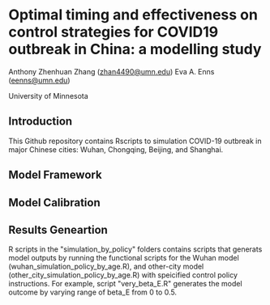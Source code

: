# Optimal timing and effectiveness on control strategies for COVID19 outbreak in China: a modelling study

Anthony Zhenhuan Zhang (zhan4490@umn.edu)   Eva A. Enns (eenns@umn.edu)


University of Minnesota

## Introduction
This Github repository contains Rscripts to simulation COVID-19 outbreak in major Chinese cities: Wuhan, Chongqing, Beijing, and Shanghai.

## Model Framework


## Model Calibration

## Results Geneartion

R scripts in the "simulation_by_policy" folders contains scripts that generats model outputs by running the functional scripts for the Wuhan model (wuhan_simulation_policy_by_age.R), and other-city model (other_city_simulation_policy_by_age.R) with speicified control policy instructions. For example, script "very_beta_E.R" generates the model outcome by varying range of beta_E from 0 to 0.5.  
